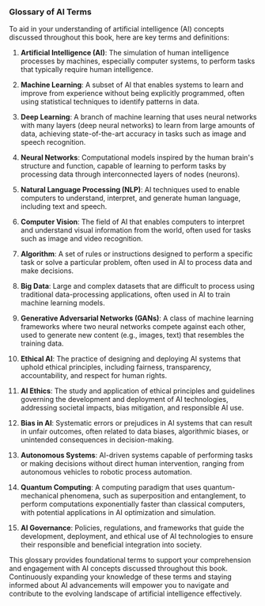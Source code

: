 ### Glossary of AI Terms

To aid in your understanding of artificial intelligence (AI) concepts discussed throughout this book, here are key terms and definitions:

1. **Artificial Intelligence (AI)**: The simulation of human intelligence processes by machines, especially computer systems, to perform tasks that typically require human intelligence.
    
2. **Machine Learning**: A subset of AI that enables systems to learn and improve from experience without being explicitly programmed, often using statistical techniques to identify patterns in data.
    
3. **Deep Learning**: A branch of machine learning that uses neural networks with many layers (deep neural networks) to learn from large amounts of data, achieving state-of-the-art accuracy in tasks such as image and speech recognition.
    
4. **Neural Networks**: Computational models inspired by the human brain's structure and function, capable of learning to perform tasks by processing data through interconnected layers of nodes (neurons).
    
5. **Natural Language Processing (NLP)**: AI techniques used to enable computers to understand, interpret, and generate human language, including text and speech.
    
6. **Computer Vision**: The field of AI that enables computers to interpret and understand visual information from the world, often used for tasks such as image and video recognition.
    
7. **Algorithm**: A set of rules or instructions designed to perform a specific task or solve a particular problem, often used in AI to process data and make decisions.
    
8. **Big Data**: Large and complex datasets that are difficult to process using traditional data-processing applications, often used in AI to train machine learning models.
    
9. **Generative Adversarial Networks (GANs)**: A class of machine learning frameworks where two neural networks compete against each other, used to generate new content (e.g., images, text) that resembles the training data.
    
10. **Ethical AI**: The practice of designing and deploying AI systems that uphold ethical principles, including fairness, transparency, accountability, and respect for human rights.
    
11. **AI Ethics**: The study and application of ethical principles and guidelines governing the development and deployment of AI technologies, addressing societal impacts, bias mitigation, and responsible AI use.
    
12. **Bias in AI**: Systematic errors or prejudices in AI systems that can result in unfair outcomes, often related to data biases, algorithmic biases, or unintended consequences in decision-making.
    
13. **Autonomous Systems**: AI-driven systems capable of performing tasks or making decisions without direct human intervention, ranging from autonomous vehicles to robotic process automation.
    
14. **Quantum Computing**: A computing paradigm that uses quantum-mechanical phenomena, such as superposition and entanglement, to perform computations exponentially faster than classical computers, with potential applications in AI optimization and simulation.
    
15. **AI Governance**: Policies, regulations, and frameworks that guide the development, deployment, and ethical use of AI technologies to ensure their responsible and beneficial integration into society.
    

This glossary provides foundational terms to support your comprehension and engagement with AI concepts discussed throughout this book. Continuously expanding your knowledge of these terms and staying informed about AI advancements will empower you to navigate and contribute to the evolving landscape of artificial intelligence effectively.